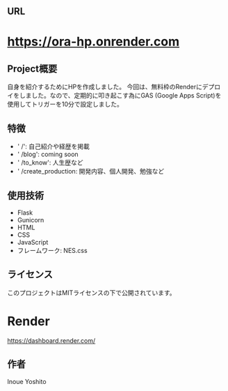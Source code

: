 ## URL
# https://ora-hp.onrender.com

## Project概要
自身を紹介するためにHPを作成しました。
今回は、無料枠のRenderにデプロイをしました。なので、定期的に叩き起こす為にGAS (Google Apps Script)を使用してトリガーを10分で設定しました。

## 特徴

- ' /': 自己紹介や経歴を掲載
- ' /blog': coming soon
- ' /to_know': 人生歴など
- ' /create_production: 開発内容、個人開発、勉強など

## 使用技術

- Flask
- Gunicorn
- HTML
- CSS
- JavaScript
- フレームワーク: NES.css

## ライセンス

このプロジェクトはMITライセンスの下で公開されています。

# Render
https://dashboard.render.com/

## 作者

Inoue Yoshito
